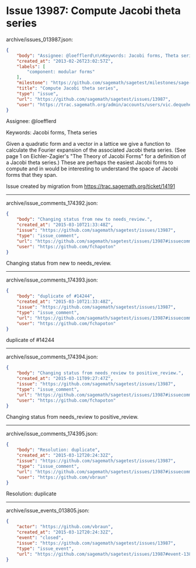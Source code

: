# Issue 13987: Compute Jacobi theta series

archive/issues_013987.json:
```json
{
    "body": "Assignee: @loefflerd\n\nKeywords: Jacobi forms, Theta series\n\nGiven a quadratic form and a vector in a lattice we give a function to calculate the Fourier expansion of the associated Jacobi theta series. (See page 1 on Eichler-Zagier's \"The Theory of Jacobi Forms\" for a definition of a Jacobi theta series.) These are perhaps the easiest Jacobi forms to compute and in would be interesting to understand the space of Jacobi forms that they span.\n\nIssue created by migration from https://trac.sagemath.org/ticket/14191\n\n",
    "created_at": "2013-02-26T23:02:57Z",
    "labels": [
        "component: modular forms"
    ],
    "milestone": "https://github.com/sagemath/sagetest/milestones/sage-duplicate/invalid/wontfix",
    "title": "Compute Jacobi theta series",
    "type": "issue",
    "url": "https://github.com/sagemath/sagetest/issues/13987",
    "user": "https://trac.sagemath.org/admin/accounts/users/vic.dequehen"
}
```
Assignee: @loefflerd

Keywords: Jacobi forms, Theta series

Given a quadratic form and a vector in a lattice we give a function to calculate the Fourier expansion of the associated Jacobi theta series. (See page 1 on Eichler-Zagier's "The Theory of Jacobi Forms" for a definition of a Jacobi theta series.) These are perhaps the easiest Jacobi forms to compute and in would be interesting to understand the space of Jacobi forms that they span.

Issue created by migration from https://trac.sagemath.org/ticket/14191





---

archive/issue_comments_174392.json:
```json
{
    "body": "Changing status from new to needs_review.",
    "created_at": "2015-03-10T21:33:48Z",
    "issue": "https://github.com/sagemath/sagetest/issues/13987",
    "type": "issue_comment",
    "url": "https://github.com/sagemath/sagetest/issues/13987#issuecomment-174392",
    "user": "https://github.com/fchapoton"
}
```

Changing status from new to needs_review.



---

archive/issue_comments_174393.json:
```json
{
    "body": "duplicate of #14244",
    "created_at": "2015-03-10T21:33:48Z",
    "issue": "https://github.com/sagemath/sagetest/issues/13987",
    "type": "issue_comment",
    "url": "https://github.com/sagemath/sagetest/issues/13987#issuecomment-174393",
    "user": "https://github.com/fchapoton"
}
```

duplicate of #14244



---

archive/issue_comments_174394.json:
```json
{
    "body": "Changing status from needs_review to positive_review.",
    "created_at": "2015-03-11T09:27:47Z",
    "issue": "https://github.com/sagemath/sagetest/issues/13987",
    "type": "issue_comment",
    "url": "https://github.com/sagemath/sagetest/issues/13987#issuecomment-174394",
    "user": "https://github.com/fchapoton"
}
```

Changing status from needs_review to positive_review.



---

archive/issue_comments_174395.json:
```json
{
    "body": "Resolution: duplicate",
    "created_at": "2015-03-12T20:24:32Z",
    "issue": "https://github.com/sagemath/sagetest/issues/13987",
    "type": "issue_comment",
    "url": "https://github.com/sagemath/sagetest/issues/13987#issuecomment-174395",
    "user": "https://github.com/vbraun"
}
```

Resolution: duplicate



---

archive/issue_events_013805.json:
```json
{
    "actor": "https://github.com/vbraun",
    "created_at": "2015-03-12T20:24:32Z",
    "event": "closed",
    "issue": "https://github.com/sagemath/sagetest/issues/13987",
    "type": "issue_event",
    "url": "https://github.com/sagemath/sagetest/issues/13987#event-13805"
}
```
